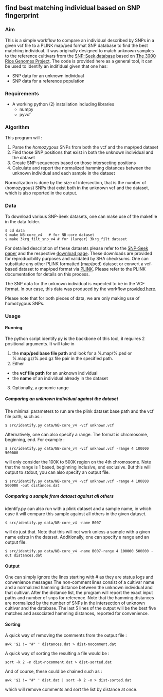 ## find best matching individual based on SNP fingerprint

### Aim 

This is a simple workflow to compare an individual described by SNPs in a given vcf file to a PLINK map/ped format SNP database to find the best matching individual. 
It was originally designed to match unknown samples to the reference cultivars from the [SNP-Seek database](http://nar.oxfordjournals.org/content/43/D1/D1023.full) based on [The 3000 Rice Genomes Project](http://gigascience.biomedcentral.com/articles/10.1186/2047-217X-3-7). 
The code is provided here as a general tool, it can be used to identify an indifidual given that one has:

  * SNP data for an unknown individual
  * SNP data for a reference population 

### Requirements

  * A working python (2) installation including libraries
    * numpy
    * pyvcf 

### Algorithm

This program will : 

1. Parse the *homozygous* SNPs from both the vcf and the map/ped dataset
2. Find those SNP positions that exist in both the unknown individual and the dataset
3. Create SNP-sequences based on those intersecting positions
4. Calculate and report the normalized hamming distances between the unknown individual and each sample in the dataset

Normalization is done by the size of intersection, that is the number of (homozygous) SNPs that exist both in the unknown vcf and the dataset, which is also reported in the output.  

### Data

To download various SNP-Seek datasets, one can make use of the makefile in the data folder. 

```
$ cd data
$ make NB-core_v4  	# for NB-core dataset
$ make 3krg_filt_snp_v4 # for (larger) 3krg_filt dataset
```

For detailed description of these datasets please refer to the [SNP-Seek paper](http://nar.oxfordjournals.org/content/43/D1/D1023.full) and the respective [download page](http://oryzasnp-atcg-irri-org.s3-website-ap-southeast-1.amazonaws.com/).
These downloads are provided for reproducibility purposes and validated by SHA checksums. 
One can substitute any other PLINK formatted (map/ped) dataset or convert a vcf-based dataset to map/ped format via [PLINK](https://www.cog-genomics.org/plink2/).
Please refer to the PLINK documentation for details on this process. 

The SNP data for the unknown individual is expected to be in the VCF format. 
In our case, this data was produced by the workflow [provided here](https://github.com/huangc/WGvarSNP).

Please note that for both pieces of data, we are only making use of homozygous SNPs. 

### Usage

#### Running

The python script identify.py is the backbone of this tool, it requires 2 positional arguments. It will take in 

1. the **map/ped base file path** and look for a %.map/%.ped or %.map.gz/%.ped.gz file pair in the specified path.  
2. Either
  * the **vcf file path** for an unknown individual
  * the **name** of an individual already in the dataset
3. Optionally, a genomic range

##### Comparing an unknown individual against the dataset

The minimal parameters to run are the plink dataset base path and the vcf file path, such as :

```
$ src/identify.py data/NB-core_v4 -vcf unknown.vcf 
```

Alternatively, one can also specify a range. The format is chromosome, beginning, end. For example :
 
```
$ src/identify.py data/NB-core_v4 -vcf unknown.vcf -range 4 100000 500000
```

will only consider the 100K to 500K region on the 4th chromosome. 
Note that the range is 1 based, beginning inclusive, end exclusive. 
But this will output to stdout, you can also specify an output file.


```
$ src/identify.py data/NB-core_v4 -vcf unknown.vcf -range 4 100000 500000 -out distances.dat

```
##### Comparing a sample from dataset against all others

identify.py can also run with a plink dataset and a sample name, in which case it will compare this sample against all others in the given dataset. 

```
$ src/identify.py data/NB-core_v4 -name B007
```

will do just that. 
Note that this will not work unless a sample with a given name exists in the dataset. 
Additionally, one can specify a range and an output file. 

```
$ src/identify.py data/NB-core_v4 -name B007-range 4 100000 500000 -out distances.dat

```

#### Output

One can simply ignore the lines starting with # as they are status logs and convenience messages
The non-comment lines consist of a cultivar name and a normalized hamming distance between the unknown individual and that cultivar. 
After the distance list, the program will report the exact input paths and number of snps for reference. 
Note that the hamming distances are normalized by the number of SNPs in the intersection of unknown cultivar and the database. 
The last 5 lines of the output will be the best five matches and associated hamming distances, reported for convenience.

#### Sorting

A quick way of removing the comments from the output file :

```
awk '$1 != "#" ' distances.dat > dist-nocomment.dat

```

A quick way of sorting the resulting a file would be :

```
sort -k 2 -n dist-nocomment.dat > dist-sorted.dat

```

And of course, these could be chained such as :

```
awk '$1 != "#" ' dist.dat | sort -k 2 -n > dist-sorted.dat

```

which will remove comments and sort the list by distance at once. 






